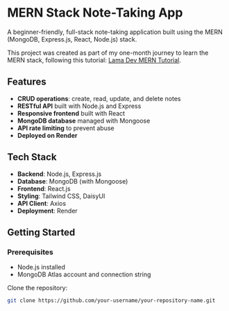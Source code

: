 # MERN Stack Note-Taking App

A beginner-friendly, full-stack note-taking application built using the MERN (MongoDB, Express.js, React, Node.js) stack.

This project was created as part of my one-month journey to learn the MERN stack, following this tutorial: [Lama Dev MERN Tutorial](https://www.youtube.com/watch?v=Ea9rrRj9e0Y&t=11502s).

## Features

- **CRUD operations**: create, read, update, and delete notes
- **RESTful API** built with Node.js and Express
- **Responsive frontend** built with React
- **MongoDB database** managed with Mongoose
- **API rate limiting** to prevent abuse
- **Deployed on Render**

## Tech Stack

- **Backend**: Node.js, Express.js
- **Database**: MongoDB (with Mongoose)
- **Frontend**: React.js
- **Styling**: Tailwind CSS, DaisyUI
- **API Client**: Axios
- **Deployment**: Render

## Getting Started

### Prerequisites

- Node.js installed
- MongoDB Atlas account and connection string

Clone the repository:

```bash
git clone https://github.com/your-username/your-repository-name.git
